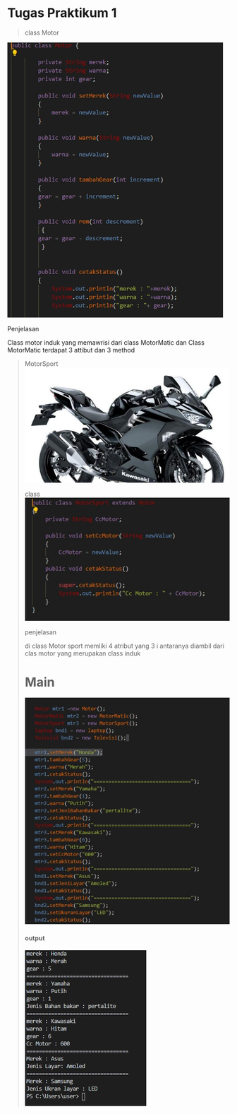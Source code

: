 # Tugas Praktikum 1

<blockquote>class Motor </blockquote>

<img src="img/cm.jpg">

Penjelasan 

Class motor induk yang memawrisi dari class MotorMatic dan Class MotorMatic
terdapat 3 attibut dan 3 method




<blockquote>MotorSport </ockquote>

<img src="img/ms.jpg">


class
<img src="img/cms.jpg">

penjelasan

di class Motor sport memliki 4 atribut yang 3 i antaranya diambil dari
clas motor yang merupakan class induk


# Main

<img src="img/cmain.jpg">

<h4>output <h4>

<img src="img/out.jpg">

